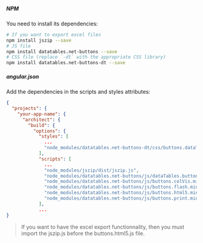 ##### NPM

You need to install its dependencies:

```bash
# If you want to export excel files
npm install jszip --save
# JS file
npm install datatables.net-buttons --save
# CSS file (replace `-dt` with the appropriate CSS library)
npm install datatables.net-buttons-dt --save
```
##### angular.json

Add the dependencies in the scripts and styles attributes:

```json  
{
  "projects": {
    "your-app-name": {
      "architect": {
        "build": {
          "options": {
            "styles": [
              ...
              "node_modules/datatables.net-buttons-dt/css/buttons.dataTables.min.css",
            ],
            "scripts": [
              ...
              "node_modules/jszip/dist/jszip.js",
              "node_modules/datatables.net-buttons/js/dataTables.buttons.min.js",
              "node_modules/datatables.net-buttons/js/buttons.colVis.min.js",
              "node_modules/datatables.net-buttons/js/buttons.flash.min.js",
              "node_modules/datatables.net-buttons/js/buttons.html5.min.js",
              "node_modules/datatables.net-buttons/js/buttons.print.min.js",
            ],
            ...
}
```
> If you want to have the excel export functionnality, then you must import the jszip.js before the buttons.html5.js file.
